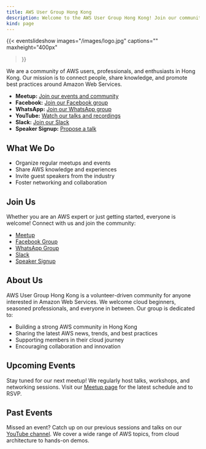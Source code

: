 ```yaml
---
title: AWS User Group Hong Kong
description: Welcome to the AWS User Group Hong Kong! Join our community to learn, share, and connect with AWS enthusiasts in Hong Kong.
kind: page
---
```


{{< eventslideshow 
images="/images/logo.jpg"
captions=""
maxheight="400px"
>}}

We are a community of AWS users, professionals, and enthusiasts in Hong Kong. Our mission is to connect people, share knowledge, and promote best practices around Amazon Web Services.

- **Meetup:** [Join our events and community](https://www.meetup.com/hong-kong-amazon-aws-user-group/)
- **Facebook:** [Join our Facebook group](https://www.facebook.com/groups/awshkug)
- **WhatsApp:** [Join our WhatsApp group](https://chat.whatsapp.com/DJpkuXPOGy6LKSnmb32b21)
- **YouTube:** [Watch our talks and recordings](https://www.youtube.com/@AWSUGHK)
- **Slack:** [Join our Slack](https://awsughk.slack.com)
- **Speaker Signup:** [Propose a talk](https://docs.google.com/forms/d/e/1FAIpQLSf4EKrVcfNw-NgMMXWUm7zwBdhSAE2GzmPScTzkPdoyjggd2g/viewform?fbclid=IwZXh0bgNhZW0BMQABHfRg47tf4DkHUyowMswC0jDg7E_myE65j5hUZX1X79zrKZNsfGJiZc4ljQ_aem_avzO10z7_LeqC8G26-ITLA)

## What We Do

- Organize regular meetups and events
- Share AWS knowledge and experiences
- Invite guest speakers from the industry
- Foster networking and collaboration

## Join Us

Whether you are an AWS expert or just getting started, everyone is welcome! Connect with us and join the community:

- [Meetup](https://www.meetup.com/hong-kong-amazon-aws-user-group/)
- [Facebook Group](https://www.facebook.com/groups/awshkug)
- [WhatsApp Group](https://chat.whatsapp.com/DJpkuXPOGy6LKSnmb32b21)
- [Slack](https://awsughk.slack.com)
- [Speaker Signup](https://docs.google.com/forms/d/e/1FAIpQLSf4EKrVcfNw-NgMMXWUm7zwBdhSAE2GzmPScTzkPdoyjggd2g/viewform?fbclid=IwZXh0bgNhZW0BMQABHfRg47tf4DkHUyowMswC0jDg7E_myE65j5hUZX1X79zrKZNsfGJiZc4ljQ_aem_avzO10z7_LeqC8G26-ITLA)

## About Us

AWS User Group Hong Kong is a volunteer-driven community for anyone interested in Amazon Web Services. We welcome cloud beginners, seasoned professionals, and everyone in between. Our group is dedicated to:

- Building a strong AWS community in Hong Kong
- Sharing the latest AWS news, trends, and best practices
- Supporting members in their cloud journey
- Encouraging collaboration and innovation

## Upcoming Events

Stay tuned for our next meetup! We regularly host talks, workshops, and networking sessions. Visit our [Meetup page](https://www.meetup.com/hong-kong-amazon-aws-user-group/) for the latest schedule and to RSVP.

## Past Events

Missed an event? Catch up on our previous sessions and talks on our [YouTube channel](https://www.youtube.com/@AWSUGHK). We cover a wide range of AWS topics, from cloud architecture to hands-on demos.
